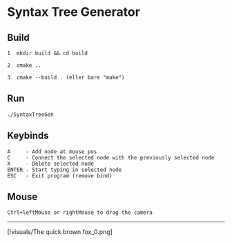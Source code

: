 # Syntax Tree Generator

## Build
````
1  mkdir build && cd build

2  cmake ..

3  cmake --build . (eller bare "make")
````

## Run
````
./SyntaxTreeGen
````

## Keybinds
````
A     - Add node at mouse pos
C     - Connect the selected node with the previously selected node
X     - Delete selected node
ENTER - Start typing in selected node
ESC   - Exit program (remove bind)
````

## Mouse
````
Ctrl+leftMouse or rightMouse to drag the camera
````

---

[!visuals/The quick brown fox_0.png]
